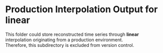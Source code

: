 # Production Interpolation Output for linear

This folder could store reconstructed time series through **linear** interpolation originating from a production environment.  
Therefore, this subdirectory is excluded from version control.
